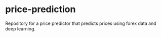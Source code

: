 # price-prediction

Repository for a price predictor that predicts prices using forex data and deep learning.
